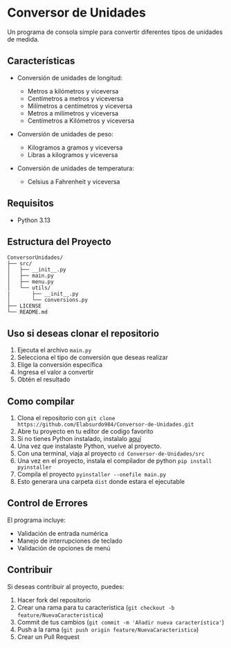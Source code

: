 # Conversor de Unidades

Un programa de consola simple para convertir diferentes tipos de unidades de medida.

## Características

- Conversión de unidades de longitud:
    - Metros a kilómetros y viceversa
    - Centímetros a metros y viceversa
    - Milímetros a centímetros y viceversa
    - Metros a milímetros y viceversa
    - Centímetros a Kilómetros y viceversa

- Conversión de unidades de peso:
    - Kilogramos a gramos y viceversa
    - Libras a kilogramos y viceversa

- Conversión de unidades de temperatura:
    - Celsius a Fahrenheit y viceversa

## Requisitos

- Python 3.13

## Estructura del Proyecto

```
ConversorUnidades/
├── src/
│   ├── __init__.py
│   ├── main.py
│   ├── menu.py
│   └── utils/
|       ├── __init__.py
│       └── conversions.py
├── LICENSE
└── README.md
```

## Uso si deseas clonar el repositorio

1. Ejecuta el archivo `main.py`
2. Selecciona el tipo de conversión que deseas realizar
3. Elige la conversión específica
4. Ingresa el valor a convertir
5. Obtén el resultado

## Como compilar

1. Clona el repositorio con `git clone https://github.com/Elabsurdo984/Conversor-de-Unidades.git`
2. Abre tu proyecto en tu editor de codigo favorito
3. Si no tienes Python instalado, instalalo [aquí](https://www.python.org)
4. Una vez que instalaste Python, vuelve al proyecto.
5. Con una terminal, viaja al proyecto `cd Conversor-de-Unidades/src`
6. Una vez en el proyecto, instala el compilador de python `pip install pyinstaller`
7. Compila el proyecto `pyinstaller --onefile main.py`
8. Esto generara una carpeta `dist` donde estara el ejecutable

## Control de Errores

El programa incluye:
- Validación de entrada numérica
- Manejo de interrupciones de teclado
- Validación de opciones de menú

## Contribuir

Si deseas contribuir al proyecto, puedes:
1. Hacer fork del repositorio
2. Crear una rama para tu característica (`git checkout -b feature/NuevaCaracteristica`)
3. Commit de tus cambios (`git commit -m 'Añadir nueva característica'`)
4. Push a la rama (`git push origin feature/NuevaCaracteristica`)
5. Crear un Pull Request
